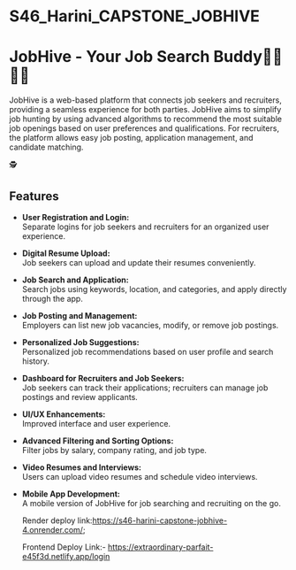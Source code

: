 # S46_Harini_CAPSTONE_JOBHIVE
# JobHive - Your Job Search Buddy👩‍💻👩‍💼

JobHive is a web-based platform that connects job seekers and recruiters, providing a seamless experience for both parties. JobHive aims to simplify job hunting by using advanced algorithms to recommend the most suitable job openings based on user preferences and qualifications. For recruiters, the platform allows easy job posting, application management, and candidate matching.


🕵️
## Features
- **User Registration and Login:**  
  Separate logins for job seekers and recruiters for an organized user experience.
- **Digital Resume Upload:**  
  Job seekers can upload and update their resumes conveniently.
- **Job Search and Application:**  
  Search jobs using keywords, location, and categories, and apply directly through the app.
- **Job Posting and Management:**  
  Employers can list new job vacancies, modify, or remove job postings.
- **Personalized Job Suggestions:**  
  Personalized job recommendations based on user profile and search history.
- **Dashboard for Recruiters and Job Seekers:**  
  Job seekers can track their applications; recruiters can manage job postings and review applicants.


- **UI/UX Enhancements:**  
  Improved interface and user experience.
- **Advanced Filtering and Sorting Options:**  
  Filter jobs by salary, company rating, and job type.
- **Video Resumes and Interviews:**  
  Users can upload video resumes and schedule video interviews.
- **Mobile App Development:**  
  A mobile version of JobHive for job searching and recruiting on the go.


  Render deploy link:https://s46-harini-capstone-jobhive-4.onrender.com/;
  
  Frontend Deploy Link:- https://extraordinary-parfait-e45f3d.netlify.app/login





